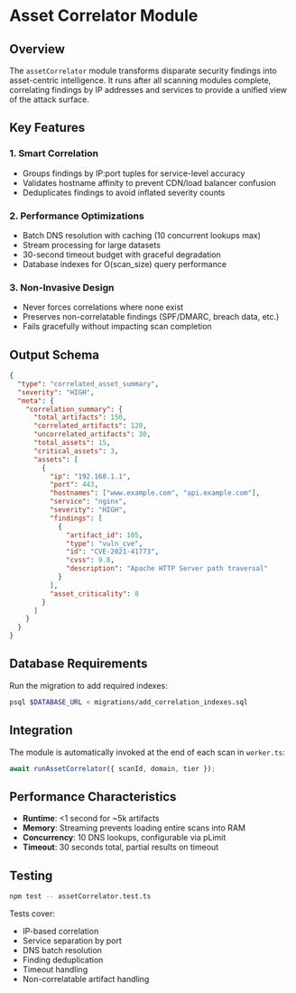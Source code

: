 # Asset Correlator Module

## Overview
The `assetCorrelator` module transforms disparate security findings into asset-centric intelligence. It runs after all scanning modules complete, correlating findings by IP addresses and services to provide a unified view of the attack surface.

## Key Features

### 1. **Smart Correlation**
- Groups findings by IP:port tuples for service-level accuracy
- Validates hostname affinity to prevent CDN/load balancer confusion
- Deduplicates findings to avoid inflated severity counts

### 2. **Performance Optimizations**
- Batch DNS resolution with caching (10 concurrent lookups max)
- Stream processing for large datasets
- 30-second timeout budget with graceful degradation
- Database indexes for O(scan_size) query performance

### 3. **Non-Invasive Design**
- Never forces correlations where none exist
- Preserves non-correlatable findings (SPF/DMARC, breach data, etc.)
- Fails gracefully without impacting scan completion

## Output Schema

```json
{
  "type": "correlated_asset_summary",
  "severity": "HIGH",
  "meta": {
    "correlation_summary": {
      "total_artifacts": 150,
      "correlated_artifacts": 120,
      "uncorrelated_artifacts": 30,
      "total_assets": 15,
      "critical_assets": 3,
      "assets": [
        {
          "ip": "192.168.1.1",
          "port": 443,
          "hostnames": ["www.example.com", "api.example.com"],
          "service": "nginx",
          "severity": "HIGH",
          "findings": [
            {
              "artifact_id": 105,
              "type": "vuln_cve",
              "id": "CVE-2021-41773",
              "cvss": 9.8,
              "description": "Apache HTTP Server path traversal"
            }
          ],
          "asset_criticality": 8
        }
      ]
    }
  }
}
```

## Database Requirements

Run the migration to add required indexes:
```bash
psql $DATABASE_URL < migrations/add_correlation_indexes.sql
```

## Integration

The module is automatically invoked at the end of each scan in `worker.ts`:
```typescript
await runAssetCorrelator({ scanId, domain, tier });
```

## Performance Characteristics

- **Runtime**: <1 second for ~5k artifacts
- **Memory**: Streaming prevents loading entire scans into RAM
- **Concurrency**: 10 DNS lookups, configurable via pLimit
- **Timeout**: 30 seconds total, partial results on timeout

## Testing

```bash
npm test -- assetCorrelator.test.ts
```

Tests cover:
- IP-based correlation
- Service separation by port
- DNS batch resolution
- Finding deduplication
- Timeout handling
- Non-correlatable artifact handling